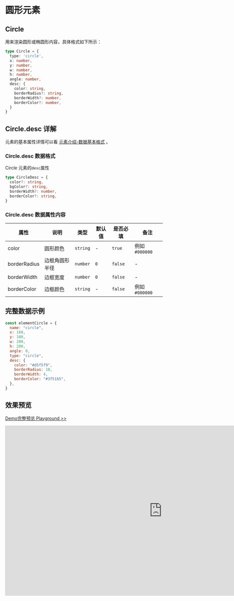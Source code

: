 # 圆形元素

## Circle

用来渲染圆形或椭圆形内容，具体格式如下所示：

```ts
type Circle = {
  type: 'circle',
  x: number,
  y: number,
  w: number,
  h: number,
  angle: number,
  desc: {
    color: string,
    borderRadius?: string,
    borderWidth?: number,
    borderColor?: number,
  }
}
```

## Circle.desc 详解

元素的基本属性详情可以看 [元素介绍-数据基本格式](./info.md#数据基本格式) 。

### Circle.desc 数据格式

Circle 元素的`desc`属性

```ts
type CircleDesc = {
  color?: string,
  bgColor?: string,
  borderWidth?: number,
  borderColor?: string,
}
```

### Circle.desc 数据属性内容


|属性|说明|类型|默认值|是否必填|备注|
|--|--|--|--|--|--|
| color | 圆形颜色 |`string`| - | `true` | 例如 `#000000` |
| borderRadius | 边框角圆形半径 |`number`| `0` | `false` | - |
| borderWidth | 边框宽度 |`number`| `0` | `false` | - |
| borderColor | 边框颜色 |`string`| - | `false` | 例如 `#000000`  |


## 完整数据示例

```js
const elementCircle = {
  name: "circle",
  x: 160,
  y: 100,
  w: 200,
  h: 200,
  angle: 0,
  type: "circle",
  desc: {
    color: "#d5f5f9",
    borderRadius: 10,
    borderWidth: 4,
    borderColor: "#3f51b5",
  },
}
```


## 效果预览

[Demo完整预览 Playground >>](https://idrawjs.github.io/playground/?demo=elem-circle)

<iframe 
    src="https://idrawjs.github.io/playground/?demo=elem-circle&header=false&sider=false&default-editor-split=37" 
    width="1000" height="540" frameborder="no" border="0"
    style="border: 1px solid #cecece; margin: 0px auto;"
  ></iframe>